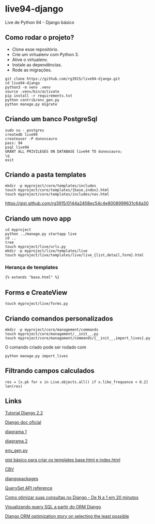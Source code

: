 # live94-django

Live de Python 94 - Django básico

## Como rodar o projeto?

* Clone esse repositório.
* Crie um virtualenv com Python 3.
* Ative o virtualenv.
* Instale as dependências.
* Rode as migrações.

```
git clone https://github.com/rg3915/live94-django.git
cd live94-django
python3 -m venv .venv
source .venv/bin/activate
pip install -r requirements.txt
python contrib/env_gen.py
python manage.py migrate
```

## Criando um banco PostgreSql

```
sudo su - postgres
createdb live94
createuser -P dunossauro
pass: 94
psql live94
GRANT ALL PRIVILEGES ON DATABASE live94 TO dunossauro;
\q
exit
```

## Criando a pasta templates

```
mkdir -p myproject/core/templates/includes
touch myproject/core/templates/{base,index}.html
touch myproject/core/templates/includes/nav.html
```

https://gist.github.com/rg3915/0144a2408ec54c4e8008999631c64a30

## Criando um novo app

```
cd myproject
python ../manage.py startapp live
cd ..
tree
touch myproject/live/urls.py
mkdir -p myproject/live/templates/live
touch myproject/live/templates/live/live_{list,detail,form}.html
```


### Herança de templates

```html
{% extends "base.html" %}
```

## Forms e CreateView

```
touch myproject/live/forms.py
```

## Criando comandos personalizados

```
mkdir -p myproject/core/management/commands
touch myproject/core/management/__init__.py
touch myproject/core/management/commands/{__init__,import_lives}.py
```

O comando criado pode ser rodado com

```
python manage.py import_lives
```

## Filtrando campos calculados

```
res = [x.pk for x in Live.objects.all() if x.like_frequence < 0.2]
len(res)
```

## Links

[Tutorial Django 2.2](http://pythonclub.com.br/tutorial-django-2.html)

[Django doc oficial](https://www.djangoproject.com/)

[diagrama 1](https://raw.githubusercontent.com/rg3915/tutoriais/master/django-basic/img/diagrama.png)

[diagrama 2](https://raw.githubusercontent.com/rg3915/tutoriais/master/django-basic/img/mtv2.png)

[env_gen.py](https://gist.github.com/rg3915/22626de522f5c045bc63acdb8fe67b24)

[gist básico para criar os templates base.html e index.html](https://gist.github.com/rg3915/0144a2408ec54c4e8008999631c64a30)

[CBV](https://ccbv.co.uk)

[djangopackages](https://djangopackages.org/)

[QuerySet API reference](https://docs.djangoproject.com/en/1.11/ref/models/querysets/)

[Como otimizar suas consultas no Django - De N a 1 em 20 minutos](http://pythonclub.com.br/django-introducao-queries.html)

[Visualizando query SQL a partir do ORM Django](https://medium.com/@beatrizuezu/visualizando-query-sql-a-partir-do-orm-django-5771370a9c55)

[Django ORM optimization story on selecting the least possible](https://www.peterbe.com/plog/django-orm-optimization-story-on-selecting-the-least-possible)

